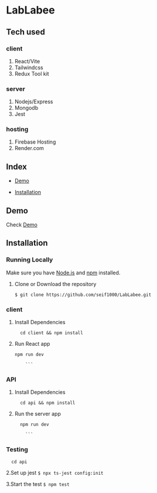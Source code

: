 # LabLabee



## Tech used 
### client 
1. React/Vite
2. Tailwindcss
3. Redux Tool kit
### server
1. Nodejs/Express
2. Mongodb
3. Jest
### hosting
1. Firebase Hosting
2. Render.com


## Index
+ [Demo](#demo)

+ [Installation](#installation)

## Demo<a name="demo"></a>
Check [Demo](https://lablabee-de5bc.web.app/)




## Installation<a name="installation"></a>
### Running Locally
Make sure you have [Node.js](https://nodejs.org/) and [npm](https://www.npmjs.com/) installed.

 
1. Clone or Download the repository

	```
	$ git clone https://github.com/seif1000/LabLabee.git
	
	```

### client 
1. Install Dependencies
	```
	  cd client && npm install 
	```

2. Run React app
	```
 	npm run dev
 
        ```

### API 

1. Install Dependencies
	```
	  cd api && npm install
 
	```

2. Run the server app
	```
  	  npm run dev
 
        ```

### Testing 

```
  cd api 
```

2.Set up jest
       ```
	$ npx ts-jest config:init
	```
	
3.Start the  test
	```
	$ npm test
	```




